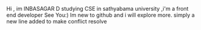 Hi , im INBASAGAR D studying CSE in sathyabama university ,i'm a front end developer
See You:)
Im new to github and i will explore more.
simply a new line added to  make conflict resolve 

